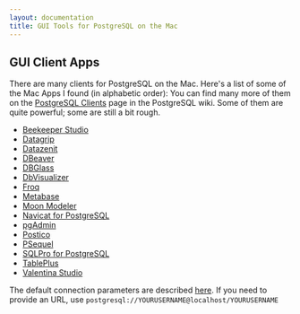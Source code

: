 ```yaml
---
layout: documentation
title: GUI Tools for PostgreSQL on the Mac
---
```


## GUI Client Apps

There are many clients for PostgreSQL on the Mac. Here's a list of some of the Mac Apps I found (in alphabetic order):
You can find many more of them on the [PostgreSQL Clients](https://wiki.postgresql.org/wiki/PostgreSQL_Clients) page in the PostgreSQL wiki.
Some of them are quite powerful; some are still a bit rough.

- [Beekeeper Studio](https://www.beekeeperstudio.io)
- [Datagrip](https://www.jetbrains.com/datagrip/)
- [Datazenit](https://datazenit.com/)
- [DBeaver](http://dbeaver.jkiss.org/)
- [DBGlass](http://dbglass.web-pal.com)
- [DbVisualizer](https://www.dbvis.com/)
- [Froq](https://www.colourful-apps.com/products/mac/froq)
- [Metabase](https://metabase.com/start/mac.html)
- [Moon Modeler](https://www.datensen.com)
- [Navicat for PostgreSQL](http://www.navicat.com/products/navicat-for-postgresql)
- [pgAdmin](http://pgadmin.org/)
- [Postico](https://eggerapps.at/postico/)
- [PSequel](http://www.psequel.com)
- [SQLPro for PostgreSQL](http://www.hankinsoft.com/SQLProPostgres/)
- [TablePlus](https://tableplus.io)
- [Valentina Studio](http://www.valentina-db.com/en/valentina-studio-overview)


The default connection parameters are described [here](../).
If you need to provide an URL, use `postgresql://YOURUSERNAME@localhost/YOURUSERNAME`
